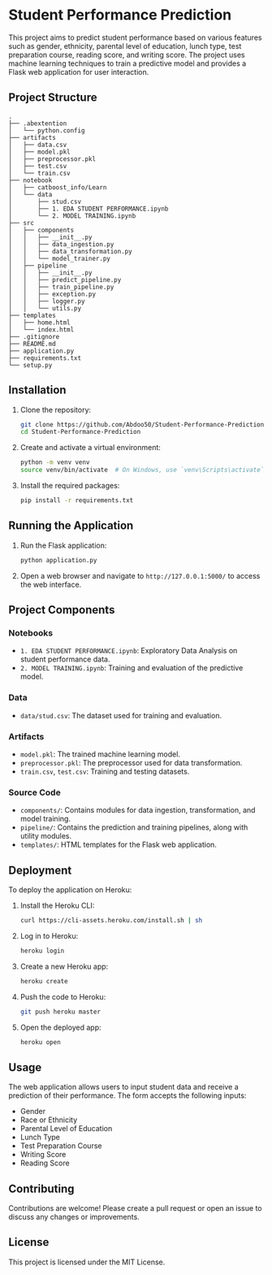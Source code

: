 # Student Performance Prediction

This project aims to predict student performance based on various features such as gender, ethnicity, parental level of education, lunch type, test preparation course, reading score, and writing score. The project uses machine learning techniques to train a predictive model and provides a Flask web application for user interaction.

## Project Structure

```plaintext
.
├── .abextention
│   └── python.config
├── artifacts
│   ├── data.csv
│   ├── model.pkl
│   ├── preprocessor.pkl
│   ├── test.csv
│   └── train.csv
├── notebook
│   ├── catboost_info/Learn
│   └── data
│       ├── stud.csv
│       ├── 1. EDA STUDENT PERFORMANCE.ipynb
│       └── 2. MODEL TRAINING.ipynb
├── src
│   ├── components
│   │   ├── __init__.py
│   │   ├── data_ingestion.py
│   │   ├── data_transformation.py
│   │   └── model_trainer.py
│   ├── pipeline
│   │   ├── __init__.py
│   │   ├── predict_pipeline.py
│   │   ├── train_pipeline.py
│   │   ├── exception.py
│   │   ├── logger.py
│   │   └── utils.py
├── templates
│   ├── home.html
│   └── index.html
├── .gitignore
├── README.md
├── application.py
├── requirements.txt
└── setup.py
```

## Installation

1. Clone the repository:

    ```sh
    git clone https://github.com/Abdoo50/Student-Performance-Prediction.git
    cd Student-Performance-Prediction
    ```

2. Create and activate a virtual environment:

    ```sh
    python -m venv venv
    source venv/bin/activate  # On Windows, use `venv\Scripts\activate`
    ```

3. Install the required packages:

    ```sh
    pip install -r requirements.txt
    ```

## Running the Application

1. Run the Flask application:

    ```sh
    python application.py
    ```

2. Open a web browser and navigate to `http://127.0.0.1:5000/` to access the web interface.

## Project Components

### Notebooks

- `1. EDA STUDENT PERFORMANCE.ipynb`: Exploratory Data Analysis on student performance data.
- `2. MODEL TRAINING.ipynb`: Training and evaluation of the predictive model.

### Data

- `data/stud.csv`: The dataset used for training and evaluation.

### Artifacts

- `model.pkl`: The trained machine learning model.
- `preprocessor.pkl`: The preprocessor used for data transformation.
- `train.csv`, `test.csv`: Training and testing datasets.

### Source Code

- `components/`: Contains modules for data ingestion, transformation, and model training.
- `pipeline/`: Contains the prediction and training pipelines, along with utility modules.
- `templates/`: HTML templates for the Flask web application.

## Deployment

To deploy the application on Heroku:

1. Install the Heroku CLI:

    ```sh
    curl https://cli-assets.heroku.com/install.sh | sh
    ```

2. Log in to Heroku:

    ```sh
    heroku login
    ```

3. Create a new Heroku app:

    ```sh
    heroku create
    ```

4. Push the code to Heroku:

    ```sh
    git push heroku master
    ```

5. Open the deployed app:

    ```sh
    heroku open
    ```

## Usage

The web application allows users to input student data and receive a prediction of their performance. The form accepts the following inputs:

- Gender
- Race or Ethnicity
- Parental Level of Education
- Lunch Type
- Test Preparation Course
- Writing Score
- Reading Score

## Contributing

Contributions are welcome! Please create a pull request or open an issue to discuss any changes or improvements.

## License

This project is licensed under the MIT License.
